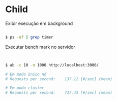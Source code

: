 # Child

Exibir execução em background

```sh

$ ps -ef | grep timer

```

Executar bench mark no servidor

```sh


$ ab -c 10 -n 1000 http://localhost:3000/

# Em modo único nó
# Requests per second:    137.12 [#/sec] (mean)

# Em modo cluster
# Requests per second:    737.43 [#/sec] (mean)

```
